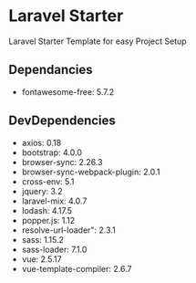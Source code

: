 # Laravel Starter
Laravel Starter Template for easy Project Setup

## Dependancies
* fontawesome-free: 5.7.2


## DevDependencies
* axios: 0.18
* bootstrap: 4.0.0
* browser-sync: 2.26.3
* browser-sync-webpack-plugin: 2.0.1
* cross-env: 5.1
* jquery: 3.2
* laravel-mix: 4.0.7
* lodash: 4.17.5
* popper.js: 1.12
* resolve-url-loader": 2.3.1
* sass: 1.15.2
* sass-loader: 7.1.0
* vue: 2.5.17
* vue-template-compiler: 2.6.7
